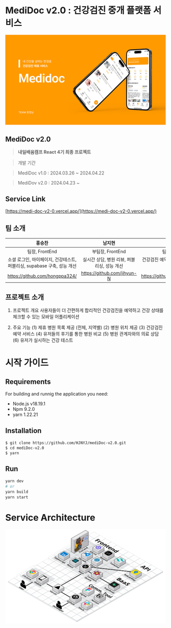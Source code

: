 # MediDoc v2.0 : 건강검진 중개 플랫폼 서비스
 ![MediDoc 로고](https://github.com/HJNYJ/mediDoc-v2.0/blob/dev/src/assets/images/banner.png)

## MediDoc v2.0
> **내일배움캠프 React 4기 최종 프로젝트**

> 개발 기간 

> MediDoc v1.0 : 2024.03.26 ~ 2024.04.22

> MediDov v2.0 : 2024.04.23 ~

## Service Link
[https://medi-doc-v2-0.vercel.app/](https://medi-doc-v2-0.vercel.app/)

## 팀 소개
|홍승찬|남지현|정보연|서소희|
|:-----:|:-----:|:-----:|:-----:|
|팀장, FrontEnd|부팀장, FrontEnd|팀원, FrontEnd|팀원, Designer|
|소셜 로그인, 마이페이지, 건강테스트, 퍼블리싱, supabase 구축, 성능 개선|실시간 상담, 병원 리뷰, 퍼블리싱, 성능 개선|건강검진 예약, 퍼블리싱 총괄, 성능 개선|와이어프레임, 디자인 시안 : 모바일, 데스크탑, 랜딩페이지, 로고 및 카드 이미지|
|<https://github.com/hongppa324/>|<https://github.com/jihyun-N>|<https://github.com/developeryeon>|<https://drive.google.com/file/d/12AXjNaM1uc_wc93Sm-Ylzxn1sjrycn7p/view?usp=drivesdk>|

## 프로젝트 소개
1. 프로젝트 개요
   사용자들이 더 간편하게 합리적인 건강검진을 예약하고 건강 상태를 체크할 수 있는 모바일 어플리케이션

2. 주요 기능
  (1) 제휴 병원 목록 제공 (전체, 지역별)
  (2) 병원 위치 제공
  (3) 건강검진 예약 서비스
  (4) 유저들의 후기를 통한 병원 비교
  (5) 병원 관계자와의 의료 상담
  (6) 유저가 실시하는 건강 테스트



# 시작 가이드
## Requirements

For building and runnig the application you need:
* Node.js v18.19.1
* Npm 9.2.0
* yarn 1.22.21  
  
## Installation
```
$ git clone https://github.com/HJNYJ/mediDoc-v2.0.git
$ cd mediDoc-v2.0
$ yarn
```

## Run
```bash
yarn dev
# or
yarn build
yarn start
```

# Service Architecture
![아키텍처](https://github.com/HJNYJ/mediDoc-v2.0/blob/dev/src/assets/images/architecture.png)